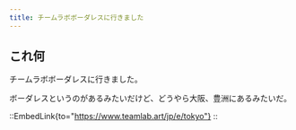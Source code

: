 ```yaml
---
title: チームラボボーダレスに行きました
---
```


## これ何

チームラボボーダレスに行きました。

ボーダレスというのがあるみたいだけど、どうやら大阪、豊洲にあるみたいだ。

::EmbedLink{to="https://www.teamlab.art/jp/e/tokyo"}
::

